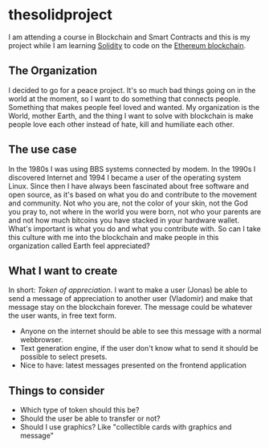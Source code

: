 # thesolidproject
I am attending a course in Blockchain and Smart Contracts and this is my project while I am learning [Solidity](https://soliditylang.org/) to code on the [Ethereum blockchain](https://ethereum.org/en/).

## The Organization
I decided to go for a peace project. It's so much bad things going on in the world at the moment, so I want to do something that connects people. Something that makes people feel loved and wanted. My organization is the World, mother Earth, and the thing I want to solve with blockchain is make people love each other instead of hate, kill and humiliate each other.

## The use case
In the 1980s I was using BBS systems connected by modem. In the 1990s I discovered Internet and 1994 I became a user of the operating system Linux. Since then I have always been fascinated about free software and open source, as it's based on what you do and contribute to the movement and community. Not who you are, not the color of your skin, not the God you pray to, not where in the world you were born, not who your parents are and not how much bitcoins you have stacked in your hardware wallet. What's important is what you do and what you contribute with. So can I take this culture with me into the blockchain and make people in this organization called Earth feel appreciated?

## What I want to create
In short: _Token of appreciation_. I want to make a user (Jonas) be able to send a message of appreciation to another user (Vladomir) and make that message stay on the blockchain forever. The message could be whatever the user wants, in free text form.

- Anyone on the internet should be able to see this message with a normal webbrowser.
- Text generation engine, if the user don't know what to send it should be possible to select presets.
- Nice to have: latest messages presented on the frontend application

## Things to consider

- Which type of token should this be?
- Should the user be able to transfer or not?
- Should I use graphics? Like "collectible cards with graphics and message"


